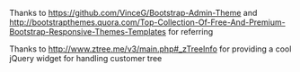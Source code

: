 Thanks to
https://github.com/VinceG/Bootstrap-Admin-Theme
and http://bootstrapthemes.quora.com/Top-Collection-Of-Free-And-Premium-Bootstrap-Responsive-Themes-Templates for referring


Thanks to http://www.ztree.me/v3/main.php#_zTreeInfo
for providing a cool jQuery widget for handling customer tree
